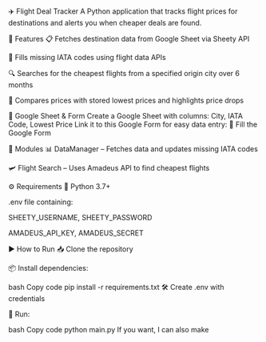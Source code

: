 ✈️ Flight Deal Tracker
A Python application that tracks flight prices for destinations and alerts you when cheaper deals are found.

🚀 Features
📋 Fetches destination data from Google Sheet via Sheety API

🛫 Fills missing IATA codes using flight data APIs

🔍 Searches for the cheapest flights from a specified origin city over 6 months

💸 Compares prices with stored lowest prices and highlights price drops

📄 Google Sheet & Form
Create a Google Sheet with columns: City, IATA Code, Lowest Price
Link it to this Google Form for easy data entry:
📝 Fill the Google Form

🧩 Modules
📊 DataManager – Fetches data and updates missing IATA codes

🛩 Flight Search – Uses Amadeus API to find cheapest flights

⚙️ Requirements
🐍 Python 3.7+

.env file containing:

SHEETY_USERNAME, SHEETY_PASSWORD

AMADEUS_API_KEY, AMADEUS_SECRET

▶️ How to Run
📥 Clone the repository

📦 Install dependencies:

bash
Copy code
pip install -r requirements.txt
🛠 Create .env with credentials

🏃 Run:

bash
Copy code
python main.py
If you want, I can also make 
